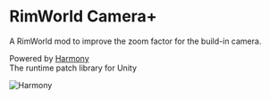 # RimWorld Camera+  

A RimWorld mod to improve the zoom factor for the build-in camera.

Powered by [Harmony](https://github.com/pardeike/Harmony)  
The runtime patch library for Unity

![Harmony](https://s24.postimg.org/58bl1rz39/logo.png)
